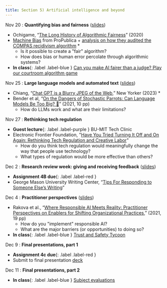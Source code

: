 ```yaml
---
title: Section 5) Artificial intelligence and beyond
---
```

Nov 20 
: **Quantifying bias and fairness** ([slides](https://docs.google.com/presentation/d/1rrclB1zQn_oIdqspMwE0qAS6aV5URUrs4yvLBaKNwGY/edit#slide=id.g3164ce0d813_0_19))
- Ochigame, “[The Long History of Algorithmic Fairness](https://www.phenomenalworld.org/analysis/long-history-algorithmic-fairness/)” (2020) 
- [Machine Bias](https://www.propublica.org/article/machine-bias-risk-assessments-in-criminal-sentencing) from ProPublica + [analysis on how they audited the COMPAS recidivism algorithm](https://www.propublica.org/article/how-we-analyzed-the-compas-recidivism-algorithm) *
	- Is it possible to create a "fair" algorithm? 
	- How does bias or human error percolate through algorithmic systems? 
- **In class**{: .label .label-blue } [Can you make AI fairer than a judge? Play our courtroom algorithm game](https://www.technologyreview.com/2019/10/17/75285/ai-fairer-than-judge-criminal-risk-assessment-algorithm/)


Nov 25 
: **Large language models and automated text** ([slides](https://docs.google.com/presentation/d/1hrwQXOzvqhw5RUaLY5dPy7wtiLCFDt1pGzvr06AYFQI/edit?usp=sharing))
- Chiang, “[Chat GPT is a Blurry JPEG of the Web](https://www.newyorker.com/tech/annals-of-technology/chatgpt-is-a-blurry-jpeg-of-the-web),” New Yorker (2023) *
- Bender et al, “[On the Dangers of Stochastic Parrots: Can Language Models Be Too Big? 🦜](https://dl-acm-org.libproxy.mit.edu/doi/10.1145/3442188.3445922)” (2021, 10 pp)
	- How do LLMs work and what are their limitations? 

Nov 27
: **Rethinking tech regulation** 
- **Guest lecture**{: .label .label-purple } BU-MIT Tech Clinic
- Electronic Frontier Foundation, "[Have You Tried Turning It Off and On Again: Rethinking Tech Regulation and Creative Labor](https://www.eff.org/deeplinks/2023/01/have-you-tried-turning-it-and-again-rethinking-tech-regulation-and-creative-labor)" 
	- How do you think tech regulation would meaningfully change the way that people use technology?
 	- What types of regulation would be more effective than others?	

Dec 2 
: **Research review week: giving and receiving feedback** ([slides](https://docs.google.com/presentation/d/1BUfkC6W1y4M2Uee-5tCrUWKka3rYcdbMJAzTkUUqaDg/edit#slide=id.p))
- **Assignment 4B due**{: .label .label-red } 
- George Mason University Writing Center, “[Tips For Responding to Someone Else’s Writing](https://writingcenter.gmu.edu/writing-resources/writing-as-process/providing-feedback-to-writers)” 


Dec 4 
: **Practitioner perspectives** ([slides](https://docs.google.com/presentation/d/1qtjsXnAfYWSZdjCpq_xxxzi1KdvWlvgtb85_t_IVSxc/edit#slide=id.g2d27e2d6f99_0_1056))
- Rakova et al., “[Where Responsible AI Meets Reality: Practitioner Perspectives on Enablers for Shifting Organizational Practices](https://doi.org/10.1145/3449081),” (2021, 19 pp) 
	- How do you "implement" responsible AI? 
	- What are the major barriers (or opportunities) to doing so? 
- **In class**{: .label .label-blue } [Trust and Safety Tycoon](https://trustandsafety.fun/)

Dec 9 
: **Final presentations, part 1**
- **Assignment 4c due**{: .label .label-red }
- Submit to final presentation [deck](https://docs.google.com/presentation/d/1Bj-o7n-FFSSvJOwPSlliwFSyYSgkVTceT2M4Jb6qLjw/edit#slide=id.g2f1558fee79_0_0)

Dec 11 
: **Final presentations, part 2**
- **In class**{: .label .label-blue } [Subject evaluations]([https://eduapps.mit.edu/subjeval/studenthome.htm](https://registrar.mit.edu/classes-grades-evaluations/subject-evaluation)) 
